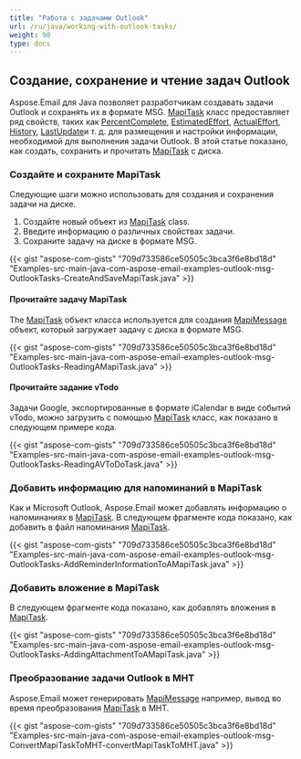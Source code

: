 ```yaml
---
title: "Работа с задачами Outlook"
url: /ru/java/working-with-outlook-tasks/
weight: 90
type: docs
---
```


## **Создание, сохранение и чтение задач Outlook**

Aspose.Email для Java позволяет разработчикам создавать задачи Outlook и сохранять их в формате MSG. [MapiTask](https://reference.aspose.com/email/java/com.aspose.email/mapitask/) класс предоставляет ряд свойств, таких как [PercentComplete](https://reference.aspose.com/email/java/com.aspose.email/mapitask/#getPercentComplete--), [EstimatedEffort](https://reference.aspose.com/email/java/com.aspose.email/mapitask/#getEstimatedEffort--), [ActualEffort](https://reference.aspose.com/email/java/com.aspose.email/mapitask/#getActualEffort--), [History](https://reference.aspose.com/email/java/com.aspose.email/mapitask/#getHistory--), [LastUpdate](https://reference.aspose.com/email/java/com.aspose.email/mapitask/#getLastUpdate--)и т. д. для размещения и настройки информации, необходимой для выполнения задачи Outlook. В этой статье показано, как создать, сохранить и прочитать [MapiTask](https://reference.aspose.com/email/java/com.aspose.email/mapitask/) с диска.

### **Создайте и сохраните MapiTask**

Следующие шаги можно использовать для создания и сохранения задачи на диске.

1. Создайте новый объект из [MapiTask](https://reference.aspose.com/email/java/com.aspose.email/mapitask/) class.
1. Введите информацию о различных свойствах задачи.
1. Сохраните задачу на диске в формате MSG.

{{< gist "aspose-com-gists" "709d733586ce50505c3bca3f6e8bd18d" "Examples-src-main-java-com-aspose-email-examples-outlook-msg-OutlookTasks-CreateAndSaveMapiTask.java" >}}

#### **Прочитайте задачу MapiTask**

The [MapiTask](https://reference.aspose.com/email/java/com.aspose.email/mapitask/) объект класса используется для создания [MapiMessage](https://reference.aspose.com/email/java/com.aspose.email/mapimessage/) объект, который загружает задачу с диска в формате MSG.

{{< gist "aspose-com-gists" "709d733586ce50505c3bca3f6e8bd18d" "Examples-src-main-java-com-aspose-email-examples-outlook-msg-OutlookTasks-ReadingAMapiTask.java" >}}

#### **Прочитайте задание vTodo**

Задачи Google, экспортированные в формате iCalendar в виде событий vTodo, можно загрузить с помощью [MapiTask](https://reference.aspose.com/email/java/com.aspose.email/mapitask/) класс, как показано в следующем примере кода.

{{< gist "aspose-com-gists" "709d733586ce50505c3bca3f6e8bd18d" "Examples-src-main-java-com-aspose-email-examples-outlook-msg-OutlookTasks-ReadingAVToDoTask.java" >}}

### **Добавить информацию для напоминаний в MapiTask**

Как и Microsoft Outlook, Aspose.Email может добавлять информацию о напоминаниях в [MapiTask](https://reference.aspose.com/email/java/com.aspose.email/mapitask/). В следующем фрагменте кода показано, как добавить в файл напоминания [MapiTask](https://reference.aspose.com/email/java/com.aspose.email/mapitask/).

{{< gist "aspose-com-gists" "709d733586ce50505c3bca3f6e8bd18d" "Examples-src-main-java-com-aspose-email-examples-outlook-msg-OutlookTasks-AddReminderInformationToAMapiTask.java" >}}

### **Добавить вложение в MapiTask**

В следующем фрагменте кода показано, как добавлять вложения в [MapiTask](https://reference.aspose.com/email/java/com.aspose.email/mapitask/).

{{< gist "aspose-com-gists" "709d733586ce50505c3bca3f6e8bd18d" "Examples-src-main-java-com-aspose-email-examples-outlook-msg-OutlookTasks-AddingAttachmentToAMapiTask.java" >}}

### **Преобразование задачи Outlook в MHT**

Aspose.Email может генерировать [MapiMessage](https://reference.aspose.com/email/java/com.aspose.email/mapimessage/) например, вывод во время преобразования [MapiTask](https://reference.aspose.com/email/java/com.aspose.email/mapitask/) в MHT.

{{< gist "aspose-com-gists" "709d733586ce50505c3bca3f6e8bd18d" "Examples-src-main-java-com-aspose-email-examples-outlook-msg-ConvertMapiTaskToMHT-convertMapiTaskToMHT.java" >}}

